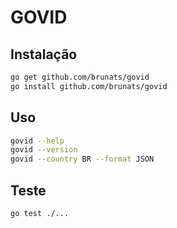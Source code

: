 # GOVID

## Instalação

```bash
go get github.com/brunats/govid
go install github.com/brunats/govid
```

## Uso

```bash
govid --help
govid --version
govid --country BR --format JSON
```

## Teste
```
go test ./...
```